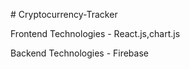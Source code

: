 #   C r y p t o c u r r e n c y - T r a c k e r 

Frontend Technologies - React.js,chart.js


Backend Technologies - Firebase
 
 
